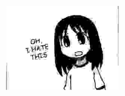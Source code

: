 <p align="center">
  <img src="https://raw.githubusercontent.com/DeflatedPickle/DeflatedPickle/master/ohihatethis.jpg"/>
</p>
